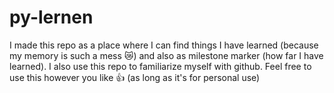 # py-lernen

I made this repo as a place where I can find things I have learned (because my memory is such a mess 😿) and also as milestone marker (how far I have learned).
I also use this repo to familiarize myself with github.
Feel free to use this however you like 👍 (as long as it's for personal use)
